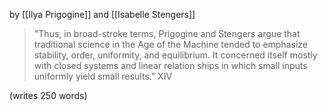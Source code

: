 by [[Ilya Prigogine]] and [[Isabelle Stengers]]

> "Thus, in broad-stroke terms, Prigogine and Stengers argue that traditional science in the Age of the Machine tended to emphasize stability, order, uniformity, and equilibrium. It con­cerned itself mostly with closed systems and linear relation­ ships in which small inputs uniformly yield small results." XIV

(writes 250 words)